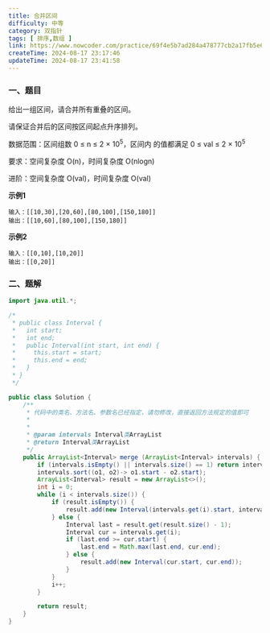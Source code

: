 ```yaml
---
title: 合并区间
difficulty: 中等
category: 双指针
tags: [ 排序,数组 ]
link: https://www.nowcoder.com/practice/69f4e5b7ad284a478777cb2a17fb5e6a
createTime: 2024-08-17 23:17:46
updateTime: 2024-08-17 23:41:58
---
```


### 一、题目

给出一组区间，请合并所有重叠的区间。

请保证合并后的区间按区间起点升序排列。

数据范围：区间组数 0 ≤ n ≤ 2 × 10<sup>5</sup>，区间内 的值都满足 0 ≤ val ≤ 2 × 10<sup>5</sup>

要求：空间复杂度 O(n)，时间复杂度 O(nlogn)

进阶：空间复杂度 O(val)，时间复杂度 O(val)

**示例1**

```
输入：[[10,30],[20,60],[80,100],[150,180]]
输出：[[10,60],[80,100],[150,180]]
```

**示例2**

```
输入：[[0,10],[10,20]]
输出：[[0,20]]
```

### 二、题解

```java
import java.util.*;

/*
 * public class Interval {
 *   int start;
 *   int end;
 *   public Interval(int start, int end) {
 *     this.start = start;
 *     this.end = end;
 *   }
 * }
 */

public class Solution {
    /**
     * 代码中的类名、方法名、参数名已经指定，请勿修改，直接返回方法规定的值即可
     *
     *
     * @param intervals Interval类ArrayList
     * @return Interval类ArrayList
     */
    public ArrayList<Interval> merge (ArrayList<Interval> intervals) {
        if (intervals.isEmpty() || intervals.size() == 1) return intervals;
        intervals.sort((o1, o2)-> o1.start - o2.start);
        ArrayList<Interval> result = new ArrayList<>();
        int i = 0;
        while (i < intervals.size()) {
            if (result.isEmpty()) {
                result.add(new Interval(intervals.get(i).start, intervals.get(i).end));
            } else {
                Interval last = result.get(result.size() - 1);
                Interval cur = intervals.get(i);
                if (last.end >= cur.start) {
                    last.end = Math.max(last.end, cur.end);
                } else {
                    result.add(new Interval(cur.start, cur.end));
                }
            }
            i++;
        }

        return result;
    }
}
```
